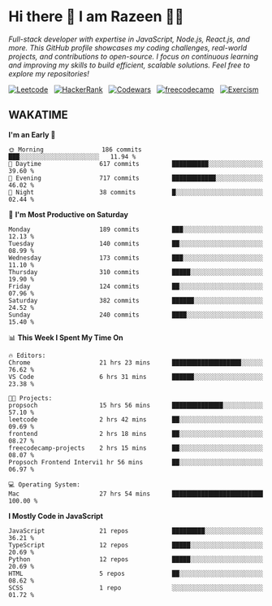 # Hi there 👋 I am Razeen 👩‍💻

*Full-stack developer with expertise in JavaScript, Node.js, React.js, and more. This GitHub profile showcases my coding challenges, real-world projects, and contributions to open-source. I focus on continuous learning and improving my skills to build efficient, scalable solutions. Feel free to explore my repositories!*

[![Leetcode](https://img.shields.io/badge/-LeetCode-FFA116?style=for-the-badge&logo=LeetCode&logoColor=black)](https://leetcode.com/razeenshaikh/)&nbsp;&nbsp;
[![HackerRank](https://img.shields.io/badge/-Hackerrank-2EC866?style=for-the-badge&logo=HackerRank&logoColor=white)](https://www.hackerrank.com/profile/razeen_m_shaikh)&nbsp;&nbsp;
[![Codewars](https://img.shields.io/badge/Codewars-B1361E?style=for-the-badge&logo=Codewars&logoColor=white)](https://www.codewars.com/users/razeen_shaikh)&nbsp;&nbsp;
[![freecodecamp](https://img.shields.io/badge/freecodecamp-27273D?style=for-the-badge&logo=freecodecamp&logoColor=white)](https://www.freecodecamp.org/razeen)&nbsp;&nbsp;
[![Exercism](https://img.shields.io/badge/Exercism-009CAB?style=for-the-badge&logo=exercism&logoColor=white)](https://exercism.org/profiles/Razeen-Shaikh)

## WAKATIME

<!--START_SECTION:waka-->
**I'm an Early 🐤** 

```text
🌞 Morning                186 commits         ███░░░░░░░░░░░░░░░░░░░░░░   11.94 % 
🌆 Daytime                617 commits         ██████████░░░░░░░░░░░░░░░   39.60 % 
🌃 Evening                717 commits         ████████████░░░░░░░░░░░░░   46.02 % 
🌙 Night                  38 commits          █░░░░░░░░░░░░░░░░░░░░░░░░   02.44 % 
```
📅 **I'm Most Productive on Saturday** 

```text
Monday                   189 commits         ███░░░░░░░░░░░░░░░░░░░░░░   12.13 % 
Tuesday                  140 commits         ██░░░░░░░░░░░░░░░░░░░░░░░   08.99 % 
Wednesday                173 commits         ███░░░░░░░░░░░░░░░░░░░░░░   11.10 % 
Thursday                 310 commits         █████░░░░░░░░░░░░░░░░░░░░   19.90 % 
Friday                   124 commits         ██░░░░░░░░░░░░░░░░░░░░░░░   07.96 % 
Saturday                 382 commits         ██████░░░░░░░░░░░░░░░░░░░   24.52 % 
Sunday                   240 commits         ████░░░░░░░░░░░░░░░░░░░░░   15.40 % 
```


📊 **This Week I Spent My Time On** 

```text
🔥 Editors: 
Chrome                   21 hrs 23 mins      ███████████████████░░░░░░   76.62 % 
VS Code                  6 hrs 31 mins       ██████░░░░░░░░░░░░░░░░░░░   23.38 % 

🐱‍💻 Projects: 
propsoch                 15 hrs 56 mins      ██████████████░░░░░░░░░░░   57.10 % 
leetcode                 2 hrs 42 mins       ██░░░░░░░░░░░░░░░░░░░░░░░   09.69 % 
frontend                 2 hrs 18 mins       ██░░░░░░░░░░░░░░░░░░░░░░░   08.27 % 
freecodecamp-projects    2 hrs 15 mins       ██░░░░░░░░░░░░░░░░░░░░░░░   08.07 % 
Propsoch Frontend Intervi1 hr 56 mins        ██░░░░░░░░░░░░░░░░░░░░░░░   06.97 % 

💻 Operating System: 
Mac                      27 hrs 54 mins      █████████████████████████   100.00 % 
```

**I Mostly Code in JavaScript** 

```text
JavaScript               21 repos            █████████░░░░░░░░░░░░░░░░   36.21 % 
TypeScript               12 repos            █████░░░░░░░░░░░░░░░░░░░░   20.69 % 
Python                   12 repos            █████░░░░░░░░░░░░░░░░░░░░   20.69 % 
HTML                     5 repos             ██░░░░░░░░░░░░░░░░░░░░░░░   08.62 % 
SCSS                     1 repo              ░░░░░░░░░░░░░░░░░░░░░░░░░   01.72 % 
```




<!--END_SECTION:waka-->
